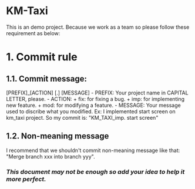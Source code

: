 # KM-Taxi
This is an demo project.
Because we work as a team so please follow these requirement as below:

<h1>1. Commit rule</h1>
<h2>1.1. Commit message:</h2> 
[PREFIX]_[ACTION] [.] [MESSAGE]
- PREFIX:  Your project name in CAPITAL LETTER, please.
- ACTION:
    + fix: for fixing a bug.
    + imp: for implementing new feature.
    + mod: for modifying a feature.
- MESSAGE: Your message used to discribe what you modified.
Ex: I implemented start screen on km_taxi project. So my commit is: 
      "KM_TAXI_imp. start screen"

<h2>1.2. Non-meaning message</h2>
I recommend that we shouldn't commit non-meaning message like that: "Merge branch xxx into branch yyy".


<h3><i>This document may not be enough so add your idea to help it more perfect.</i></h3>
